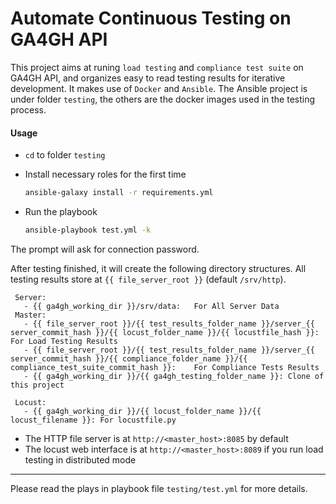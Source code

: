 # Automate Continuous Testing on GA4GH API

This project aims at runing `load testing` and `compliance test suite` on GA4GH API, and organizes easy to read testing results for iterative development. It makes use of `Docker` and `Ansible`. The Ansible project is under folder `testing`, the others are the docker images used in the testing process.

#### Usage
- `cd` to folder `testing`
- Install necessary roles for the first time

    ```bash
    ansible-galaxy install -r requirements.yml
    ```
- Run the playbook

    ```bash
    ansible-playbook test.yml -k
    ```
The prompt will ask for connection password.

After testing finished, it will create the following directory structures. All testing results store at `{{ file_server_root }}` (default `/srv/http`).
```
 Server:
   - {{ ga4gh_working_dir }}/srv/data:   For All Server Data
 Master:
   - {{ file_server_root }}/{{ test_results_folder_name }}/server_{{ server_commit_hash }}/{{ locust_folder_name }}/{{ locustfile_hash }}:    For Load Testing Results
   - {{ file_server_root }}/{{ test_results_folder_name }}/server_{{ server_commit_hash }}/{{ compliance_folder_name }}/{{ compliance_test_suite_commit_hash }}:    For Compliance Tests Results
   - {{ ga4gh_working_dir }}/{{ ga4gh_testing_folder_name }}: Clone of this project

 Locust:
   - {{ ga4gh_working_dir }}/{{ locust_folder_name }}/{{ locust_filename }}: For locustfile.py
```

- The HTTP file server is at `http://<master_host>:8085` by default
- The locust web interface is at `http://<master_host>:8089` if you run load testing in distributed mode

---

Please read the plays in playbook file `testing/test.yml` for more details.
